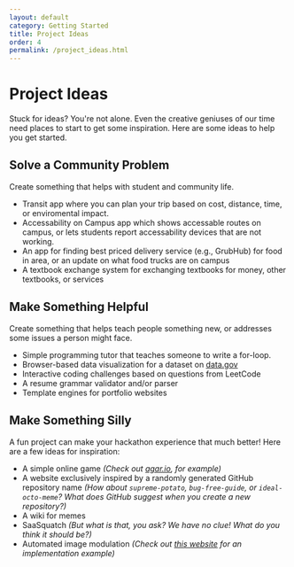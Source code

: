 ```yaml
---
layout: default
category: Getting Started
title: Project Ideas
order: 4
permalink: /project_ideas.html
---
```


# Project Ideas

Stuck for ideas? You're not alone. Even the creative geniuses of our time need places to start to get some inspiration. Here are some ideas to help you get started.

## Solve a Community Problem
Create something that helps with student and community life.

- Transit app where you can plan your trip based on cost, distance, time, or enviromental impact.
- Accessability on Campus app which shows accessable routes on campus, or lets students report accessability devices that are not working.
- An app for finding best priced delivery service (e.g., GrubHub) for food in area, or an update on what food trucks are on campus
- A textbook exchange system for exchanging textbooks for money, other textbooks, or services

## Make Something Helpful
Create something that helps teach people something new, or addresses some issues a person might face.

- Simple programming tutor that teaches someone to write a for-loop.
- Browser-based data visualization for a dataset on [data.gov](https://www.data.gov/)
- Interactive coding challenges based on questions from LeetCode
- A resume grammar validator and/or parser
- Template engines for portfolio websites

## Make Something Silly
A fun project can make your hackathon experience that much better! Here are a few ideas for inspiration:

- A simple online game _(Check out [agar.io](https://agar.io/index.html), for example)_
- A website exclusively inspired by a randomly generated GitHub repository name _(How about `supreme-potato`, `bug-free-guide`, or `ideal-octo-meme`? What does GitHub suggest when you create a new repository?)_
- A wiki for memes
- SaaSquatch _(But what is that, you ask? We have no clue! What do you think it should be?)_
- Automated image modulation _(Check out [this website](https://deepfriedmemes.com/) for an implementation example)_
